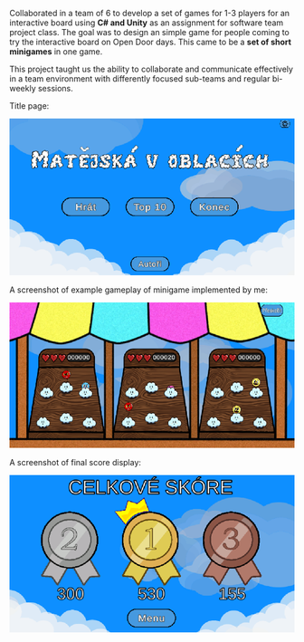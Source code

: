 Collaborated in a team of 6 to develop a set of games for 1-3 players for an interactive board using <b>C# and Unity</b> as an assignment for software team project class.
The goal was to design an simple game for people coming to try the interactive board on Open Door days. This came to be a <b>set of short minigames</b> in one game.


This project taught us the ability to collaborate and communicate effectively in a team environment with differently focused sub-teams and regular bi-weekly sessions.


Title page: 

![alt text](https://github.com/vlasaan1/SP1-matejska-game/blob/main/image.png?raw=true)

A screenshot of example gameplay of minigame implemented by me:

![alt text](https://github.com/vlasaan1/SP1-matejska-game/blob/main/image_game_anna.png?raw=true)

A screenshot of final score display:

![alt text](https://github.com/vlasaan1/SP1-matejska-game/blob/main/image_score.png?raw=true)
